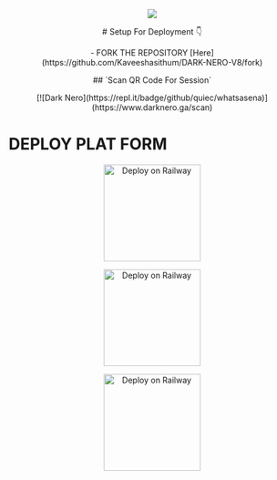 <p align="center">
<a href="https://github.com">
    <img src="https://i.ibb.co/zFYBPcQ/IMG-20230226-WA0115.jpg">
  </a>

<p align="center">
# Setup For Deployment 👇
</p>

<p align="center">
- FORK THE REPOSITORY [Here](https://github.com/Kaveeshasithum/DARK-NERO-V8/fork)
</p>

<p align="center">
## `Scan QR Code For Session`
</p>

<p align="center">
[![Dark Nero](https://repl.it/badge/github/quiec/whatsasena)](https://www.darknero.ga/scan)
</p>

<p align="center">
<h1>DEPLOY PLAT FORM</h1>
</p>

<p align="center">
<a href="https://railway.app/new"><img src="https://railway.app/button.svg" alt="Deploy on Railway" width="170px"></a>
</p>

<p align="center">
<a href="https://app.uffizzi.com/projects"><img src="https://telegra.ph/file/e464e609e43eb3dfdc144.png" alt="Deploy on Railway" width="170px"></a>
</p>

<p align="center">
<a href="https://heroku.com/deploy?template=https://github.com/Kaveeshasithum/DARK-NERO-V8/"><img src="https://www.herokucdn.com/deploy/button.svg" alt="Deploy on Railway" width="170px"></a>
</p>
